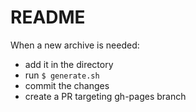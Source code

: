 # README

When a new archive is needed:
- add it in the directory
- run `$ generate.sh`
- commit the changes
- create a PR targeting gh-pages branch
